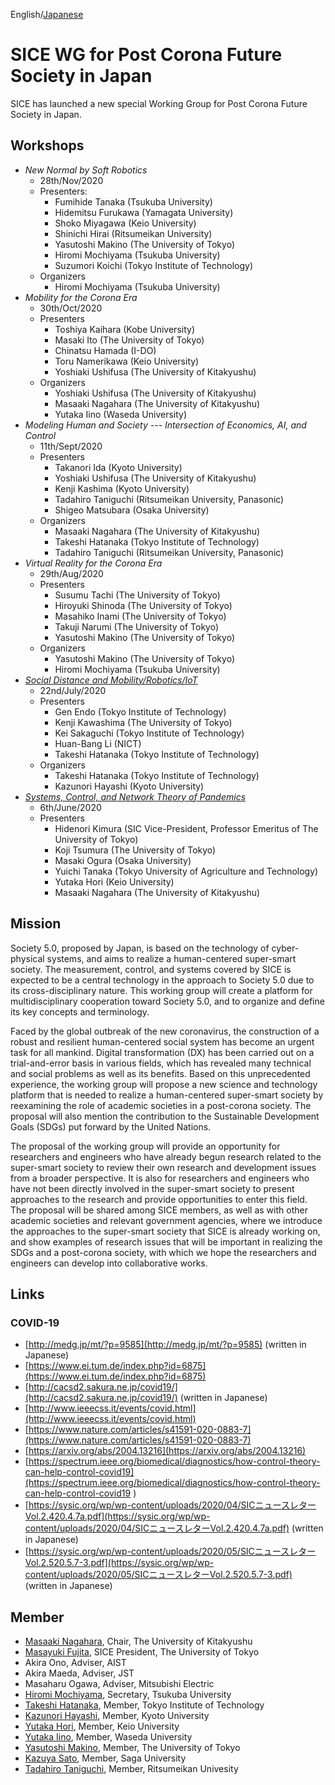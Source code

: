 English/[Japanese](index_jp.md)

# SICE WG for Post Corona Future Society in Japan

SICE has launched a new special Working Group for Post Corona Future Society in Japan. 

## Workshops
- *New Normal by Soft Robotics*
  - 28th/Nov/2020
  - Presenters:
    - Fumihide Tanaka (Tsukuba University)
    - Hidemitsu Furukawa (Yamagata University)
    - Shoko Miyagawa (Keio University)
    - Shinichi Hirai (Ritsumeikan University)
    - Yasutoshi Makino (The University of Tokyo)
    - Hiromi Mochiyama (Tsukuba University)
    - Suzumori Koichi (Tokyo Institute of Technology)
  - Organizers
    - Hiromi Mochiyama (Tsukuba University)
- *Mobility for the Corona Era*
  - 30th/Oct/2020
  - Presenters
    - Toshiya Kaihara (Kobe University)
    - Masaki Ito (The University of Tokyo)
    - Chinatsu Hamada (I-DO)
    - Toru Namerikawa (Keio University)
    - Yoshiaki Ushifusa (The University of Kitakyushu)
  - Organizers
    - Yoshiaki Ushifusa (The University of Kitakyushu)
    - Masaaki Nagahara (The University of Kitakyushu)
    - Yutaka Iino (Waseda University)
- *Modeling Human and Society --- Intersection of Economics, AI, and Control*
  - 11th/Sept/2020
  - Presenters
    - Takanori Ida (Kyoto University)
    - Yoshiaki Ushifusa (The University of Kitakyushu)
    - Kenji Kashima (Kyoto University)
    - Tadahiro Taniguchi (Ritsumeikan University, Panasonic)
    - Shigeo Matsubara (Osaka University)
  - Organizers
    - Masaaki Nagahara (The University of Kitakyushu)
    - Takeshi Hatanaka (Tokyo Institute of Technology)
    - Tadahiro Taniguchi (Ritsumeikan University, Panasonic)
- *Virtual Reality for the Corona Era*
  - 29th/Aug/2020
  - Presenters
    - Susumu Tachi (The University of Tokyo)
    - Hiroyuki Shinoda (The University of Tokyo)
    - Masahiko Inami (The University of Tokyo)
    - Takuji Narumi (The University of Tokyo)
    - Yasutoshi Makino (The University of Tokyo)
  - Organizers
    - Yasutoshi Makino (The University of Tokyo)
    - Hiromi Mochiyama (Tsukuba University)
- [*Social Distance and Mobility/Robotics/IoT*](https://postcorona-sice.github.io/ws2020_2_en.html)
  - 22nd/July/2020
  - Presenters
    - Gen Endo (Tokyo Institute of Technology)
    - Kenji Kawashima (The University of Tokyo)
    - Kei Sakaguchi (Tokyo Institute of Technology)
    - Huan-Bang Li (NICT)
    - Takeshi Hatanaka (Tokyo Institute of Technology)
  - Organizers
    - Takeshi Hatanaka (Tokyo Institute of Technology)
    - Kazunori Hayashi (Kyoto University)
- [*Systems, Control, and Network Theory of Pandemics*](https://postcorona-sice.github.io/ws2020_1_en.html)
  - 6th/June/2020
  - Presenters
    - Hidenori Kimura (SIC Vice-President, Professor Emeritus of The University of Tokyo)
    - Koji Tsumura (The University of Tokyo)
    - Masaki Ogura (Osaka University)
    - Yuichi Tanaka (Tokyo University of Agriculture and Technology)
    - Yutaka Hori (Keio University)
    - Masaaki Nagahara (The University of Kitakyushu)

## Mission
Society 5.0, proposed by Japan, is based on the technology of cyber-physical systems,
and aims to realize a human-centered super-smart society.
The measurement, control, and systems covered by SICE is expected to be a central technology in the approach to Society 5.0 due to its cross-disciplinary nature. 
This working group will create a platform for multidisciplinary cooperation toward Society 5.0, and to organize and define its key concepts and terminology.

Faced by the global outbreak of the new coronavirus, the construction of a robust and resilient human-centered social system has become an urgent task for all mankind. Digital transformation (DX) has been carried out on a trial-and-error basis in various fields, which has revealed many technical and social problems as well as its benefits. Based on this unprecedented experience, the working group will propose a new science and technology platform that is needed to realize a human-centered super-smart society by reexamining the role of academic societies in a post-corona society. 
The proposal will also mention the contribution to the Sustainable Development Goals (SDGs) put forward by the United Nations.

The proposal of the working group will provide an opportunity for researchers and engineers who have already begun research related to the super-smart society to review their own research and development issues from a broader perspective. It is also for researchers and engineers who have not been directly involved in the super-smart society to present approaches to the research and provide opportunities to enter this field. The proposal will be shared among SICE members, as well as with other academic societies and relevant government agencies, where we introduce the approaches to the super-smart society that SICE is already working on, and show examples of research issues that will be important in realizing the SDGs and a post-corona society, with which we hope the researchers and engineers can develop into collaborative works.

## Links
### COVID-19
- [http://medg.jp/mt/?p=9585](http://medg.jp/mt/?p=9585) (written in Japanese)
- [https://www.ei.tum.de/index.php?id=6875](https://www.ei.tum.de/index.php?id=6875)
- [http://cacsd2.sakura.ne.jp/covid19/](http://cacsd2.sakura.ne.jp/covid19/) (written in Japanese)
- [http://www.ieeecss.it/events/covid.html](http://www.ieeecss.it/events/covid.html)
- [https://www.nature.com/articles/s41591-020-0883-7](https://www.nature.com/articles/s41591-020-0883-7)
- [https://arxiv.org/abs/2004.13216](https://arxiv.org/abs/2004.13216)
- [https://spectrum.ieee.org/biomedical/diagnostics/how-control-theory-can-help-control-covid19](https://spectrum.ieee.org/biomedical/diagnostics/how-control-theory-can-help-control-covid19
)
- [https://sysic.org/wp/wp-content/uploads/2020/04/SICニュースレターVol.2.420.4.7a.pdf](https://sysic.org/wp/wp-content/uploads/2020/04/SICニュースレターVol.2.420.4.7a.pdf) (written in Japanese)
- [https://sysic.org/wp/wp-content/uploads/2020/05/SICニュースレターVol.2.520.5.7-3.pdf](https://sysic.org/wp/wp-content/uploads/2020/05/SICニュースレターVol.2.520.5.7-3.pdf) (written in Japanese)


## Member
- [Masaaki Nagahara](https://nagahara-masaaki.github.io), Chair, The University of Kitakyushu
- [Masayuki Fujita](https://www.scl.ipc.i.u-tokyo.ac.jp/member2/fujita/fujitae.html), SICE President, The University of Tokyo
- Akira Ono, Adviser, AIST
- Akira Maeda, Adviser, JST
- Masaharu Ogawa, Adviser, Mitsubishi Electric
- [Hiromi Mochiyama](http://www.frlab.iit.tsukuba.ac.jp/member/motiyama.html), Secretary, Tsukuba University
- [Takeshi Hatanaka](http://is.eei.eng.osaka-u.ac.jp/hatanaka/index.php), Member, Tokyo Institute of Technology
- [Kazunori Hayashi](https://kazunorihayashi.github.io/index_e.html), Member, Kyoto University
- [Yutaka Hori](https://hori.appi.keio.ac.jp/en), Member, Keio University
- [Yutaka Iino](https://researchmap.jp/yutakaiino?lang=en), Member, Waseda University
- [Yasutoshi Makino](https://www.k.u-tokyo.ac.jp/pros-e/person/yasutoshi_makino/yasutoshi_makino.htm), Member, The University of Tokyo
- [Kazuya Sato](http://control.me.saga-u.ac.jp/sato.html), Member, Saga University
- [Tadahiro Taniguchi](http://www.tanichu.com/), Member, Ritsumeikan Univesity
